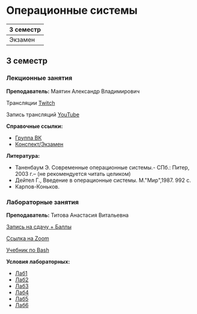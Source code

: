 # Операционные системы

|3 семестр|
|---|
|Экзамен|

## 3 семестр
### Лекционные занятия

**Преподаватель:** Маятин Александр Владимирович

Трансляции [Twitch](https://www.twitch.tv/mayatin)

Запись трансляций [YouTube](https://www.youtube.com/c/alexandermayatin)

**Справочные ссылки:**

* [Группа ВК](https://vk.com/mayatin)
* [Конспект/Экзамен](https://docs.google.com/document/d/1ywCeuZLNm8hPLbIRfp_qVuOgFM0a5x0MwR1ST97T6yM/edit)

**Литература:** 
* Таненбаум Э. Современные операционные системы.- СПб.: Питер, 2003 г.– (не рекомендуется читать целиком)
* Дейтел Г., Введение в операционные системы. М.&quot;Мир&quot;,1987. 992 с.
* Карпов-Коньков.


### Лабораторные занятия

**Преподаватель:** Титова Анастасия Витальевна

[Запись на сдачу + Баллы](https://docs.google.com/spreadsheets/d/1I_MkfR8yPwZSTjwjQdBMnVa-AjU96FR-TjozxhddXvI/edit#gid=0)

[Ссылка на Zoom](https://Dell.zoom.us/j/92423409280?pwd=V3ROOVFSMGRVbHc3N1B0K2RaSytPdz09)

[Учебник по Bash](https://www.opennet.ru/docs/RUS/bash_scripting_guide/)

**Условия лабораторных:**
* [Лаб1](../Files/OS/OS_Lab1.pdf)
* [Лаб2](../Files/OS/OS_Lab2.pdf)
* [Лаб3](../Files/OS/OS_Lab3.pdf)
* [Лаб4](../Files/OS/OS_Lab4.pdf)
* [Лаб5](../Files/OS/OS_Lab5.pdf)
* [Лаб6](../Files/OS/OS_Lab6.pdf)

